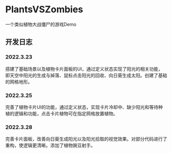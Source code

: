 # PlantsVSZombies
 一个类似植物大战僵尸的游戏Demo
## 开发日志
### 2022.3.23
搭建了基础场景以及植物卡片面板的UI，通过定义状态实现了阳光的相关功能，即天空中阳光的生成与掉落、鼠标点击阳光的回收、向日葵生成太阳。创建了基础的网格地形。
### 2022.3.25
完善了植物卡片UI的功能，通过定义状态，实现卡片冷却中、缺少阳光和等待种植的逻辑和功能，点击卡片植物可在指定网格放置植物。
### 2022.3.28
完善卡片面板，改善向日葵生成阳光以及阳光拾取的视觉效果。对部分代码进行了重构，使逻辑更清晰。添加了植物豌豆射手。
